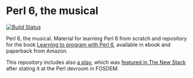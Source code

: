 # Perl 6, the musical

[![Build Status](https://travis-ci.org/JJ/perl6em.svg?branch=master)](https://travis-ci.org/JJ/perl6em)

Perl 6, the musical. Material for learning Perl 6 from scratch and
repository for the
book [Learning to program with Perl 6](http://amzn.to/2vPEMtZ),
available in ebook and paperback from Amazon. 

This repository includes
also [a play](https://github.com/JJ/perl6em/releases), which was
[featured in The New Stack](https://thenewstack.io/cs-professor-tries-teaching-family-perl-6/) after
stating it at the Perl devroom in FOSDEM.



